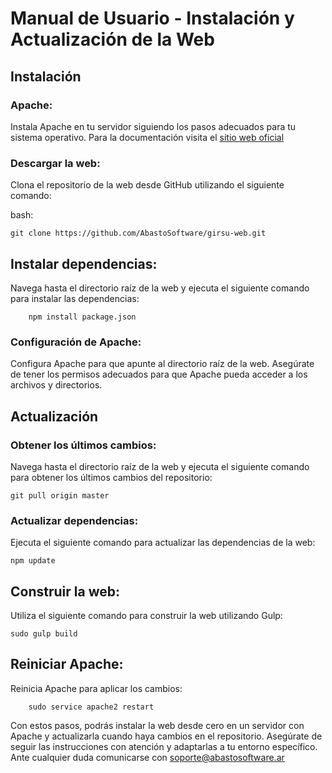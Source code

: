 # Manual de Usuario - Instalación y Actualización de la Web
## Instalación

### Apache:
Instala Apache en tu servidor siguiendo los pasos adecuados para tu sistema operativo. 
Para la documentación visita el [sitio web oficial](https://httpd.apache.org/docs/2.4/es/install.html)

### Descargar la web:

Clona el repositorio de la web desde GitHub utilizando el siguiente comando:

bash:

    git clone https://github.com/AbastoSoftware/girsu-web.git

## Instalar dependencias:

Navega hasta el directorio raíz de la web y ejecuta el siguiente comando para instalar las dependencias:

        npm install package.json

### Configuración de Apache:

Configura Apache para que apunte al directorio raíz de la web.
        Asegúrate de tener los permisos adecuados para que Apache pueda acceder a los archivos y directorios.

## Actualización

### Obtener los últimos cambios:
Navega hasta el directorio raíz de la web y ejecuta el siguiente comando para obtener los últimos cambios del repositorio:

    git pull origin master

### Actualizar dependencias:

Ejecuta el siguiente comando para actualizar las dependencias de la web:

    npm update

## Construir la web:

Utiliza el siguiente comando para construir la web utilizando Gulp:

    sudo gulp build

## Reiniciar Apache:

Reinicia Apache para aplicar los cambios:

        sudo service apache2 restart

Con estos pasos, podrás instalar la web desde cero en un servidor con Apache y actualizarla cuando haya cambios en el repositorio. Asegúrate de seguir las instrucciones con atención y adaptarlas a tu entorno específico.
Ante cualquier duda comunicarse con soporte@abastosoftware.ar